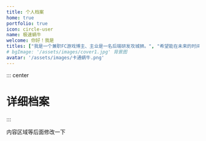 ```yaml
---
title: 个人档案
home: true
portfolio: true
icon: circle-user
name: 极速蜗牛
welcome: 你好！我是
titles: ["我是一个兼职FC游戏博主、主业是一名后端研发攻城狮。", "希望能在未来的时间里能帮助到各位。", "合作愉快！"]
# bgImage: '/assets/images/cover1.jpg' 背景图
avatar: '/assets/images/卡通蜗牛.png'
---
```


::: center
<h1>详细档案</h1>
:::

内容区域等后面修改一下